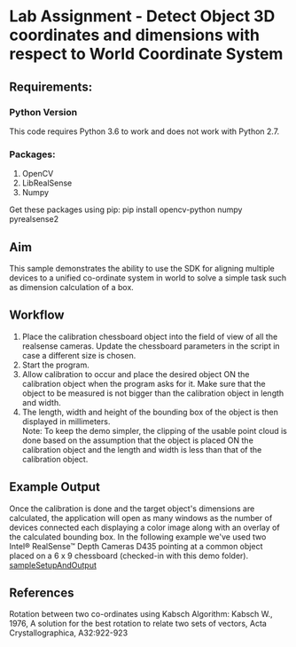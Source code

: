 ﻿# Lab Assignment - Detect Object 3D coordinates and dimensions with respect to World Coordinate System

## Requirements: 
### Python Version
This code requires Python 3.6 to work and does not work with Python 2.7.

### Packages: 
1. OpenCV
2. LibRealSense
3. Numpy

Get these packages using pip: pip install opencv-python numpy pyrealsense2


## Aim
This sample demonstrates the ability to use the SDK for aligning multiple devices to a unified co-ordinate system in world to solve a simple task such as dimension calculation of a box. 


## Workflow
1. Place the calibration chessboard object into the field of view of all the realsense cameras. Update the chessboard parameters in the script in case a different size is chosen.                                 
2. Start the program.                                                                                                 
3. Allow calibration to occur and place the desired object ON the calibration object when the program asks for it. Make sure that the object to be measured is not bigger than the calibration object in length and width.            
4. The length, width and height of the bounding box of the object is then displayed in millimeters.                   
Note: To keep the demo simpler, the clipping of the usable point cloud is done based on the assumption that the object is placed ON the calibration object and the length and width is less than that of the calibration object. 


## Example Output
Once the calibration is done and the target object's dimensions are calculated, the application will open as many windows as the number of devices connected each displaying a color image along with an overlay of the calculated bounding box.
In the following example we've used two Intel® RealSense™ Depth Cameras D435 pointing at a common object placed on a 6 x 9 chessboard (checked-in with this demo folder).
[sampleSetupAndOutput](https://github.com/IntelRealSense/librealsense/blob/master/wrappers/python/examples/box_dimensioner_multicam/samplesetupandoutput.jpg)

## References
Rotation between two co-ordinates using Kabsch Algorithm: 
Kabsch W., 1976, A solution for the best rotation to relate two sets of vectors, Acta Crystallographica, A32:922-923

